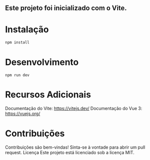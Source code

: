 ## Este projeto foi inicializado com o Vite.

# Instalação
`npm install`

# Desenvolvimento
`npm run dev`

# Recursos Adicionais
Documentação do Vite: https://vitejs.dev/
Documentação do Vue 3: https://vuejs.org/

# Contribuições
Contribuições são bem-vindas! Sinta-se à vontade para abrir um pull request.
Licença
Este projeto está licenciado sob a licença MIT.